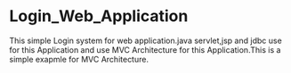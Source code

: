 # Login_Web_Application 

This simple Login system for web application.java servlet,jsp and jdbc use for this Application and use MVC Architecture for this Application.This is a simple exapmle for MVC Architecture.


